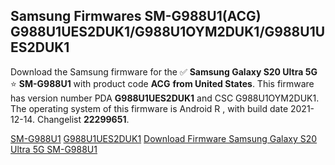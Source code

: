 <h2>Samsung Firmwares SM-G988U1(ACG) G988U1UES2DUK1/G988U1OYM2DUK1/G988U1UES2DUK1</h2>
Download the Samsung firmware for the ✅ <strong>Samsung Galaxy S20 Ultra 5G </strong> ⭐ <strong>SM-G988U1</strong> with product code <strong>ACG</strong> <strong> from United States</strong>. This firmware has version number PDA <strong>G988U1UES2DUK1</strong> and CSC G988U1OYM2DUK1. The operating system of this firmware is Android R , with build date 2021-12-14. Changelist <strong>22299651</strong>.


[SM-G988U1](https://samfirm.shop/samsung/model/SM-G988U1)
[G988U1UES2DUK1](https://samfirm.shop/samsung/pda/G988U1UES2DUK1)
[Download Firmware Samsung Galaxy S20 Ultra 5G SM-G988U1](https://samfirm.shop/samsung/firmware/482324)

